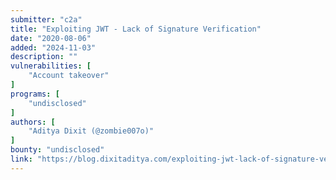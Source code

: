 ```yaml
---
submitter: "c2a"
title: "Exploiting JWT - Lack of Signature Verification"
date: "2020-08-06"
added: "2024-11-03"
description: ""
vulnerabilities: [
    "Account takeover"
]
programs: [
    "undisclosed"
]
authors: [
    "Aditya Dixit (@zombie007o)"
]
bounty: "undisclosed"
link: "https://blog.dixitaditya.com/exploiting-jwt-lack-of-signature-verification"
---
```




